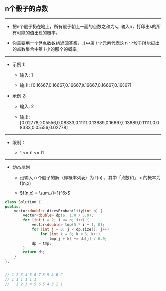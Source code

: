 ## n个骰子的点数

--------------------

- 把n个骰子扔在地上，所有骰子朝上一面的点数之和为s。输入n，打印出s的所有可能的值出现的概率。

- 你需要用一个浮点数数组返回答案，其中第 i 个元素代表这 n 个骰子所能掷出的点数集合中第 i 小的那个的概率。

--------------------

- 示例 1:

    - 输入: 1

    - 输出: [0.16667,0.16667,0.16667,0.16667,0.16667,0.16667]

- 示例 2:

    - 输入: 2

    - 输出: [0.02778,0.05556,0.08333,0.11111,0.13889,0.16667,0.13889,0.11111,0.08333,0.05556,0.02778]

--------------------

- 限制：

    - 1 <= n <= 11

--------------------

- 动态规划

    - 设输入 n 个骰子的解（即概率列表）为 f(n) ，其中「点数和」 x 的概率为 f(n,x)

    - $f(n,x) = \sum_{i=1}^6x$

```cpp
class Solution {
public:
    vector<double> dicesProbability(int n) {
        vector<double> dp(6, 1.0 / 6.0);
        for (int i = 2; i <= n; i++) {
            vector<double> tmp(5 * i + 1, 0);
            for (int j = 0; j < dp.size(); j++)
                for (int k = 0; k < 6; k++)
                    tmp[j + k] += dp[j] / 6.0;
            dp = tmp;
        }
        return dp;
    }
};


// 1 2 3 4 5 6 7 8 9 A B C
// 1 1 1 1 1 1
//   1 2 3 4 5 6 5 4 3 2 1
```